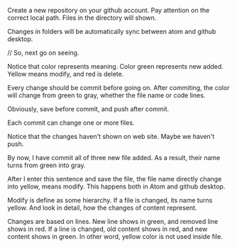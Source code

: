 Create a new repository on your github account. Pay attention on the correct local path. Files in the directory will shown.

Changes in folders will be automatically sync between atom and github desktop.

// So, next go on seeing.

Notice that color represents meaning. Color green represents new added. Yellow means modify, and red is delete.

Every change should be commit before going on. After commiting, the color will change from green to gray, whether the file name or code lines.

Obviously, save before commit, and push after commit.

Each commit can change one or more files.

Notice that the changes haven't shown on web site. Maybe we haven't push.

By now, I have commit all of three new file added. As a result, their name turns from green into gray.

After I enter this sentence and save the file, the file name directly change into yellow, means modify. This happens both in Atom and github desktop.

Modify is define as some hierarchy. If a file is changed, its name turns yellow. And look in detail, how the changes of content represent.

Changes are based on lines. New line shows in green, and removed line shows in red. If a line is changed, old content shows in red, and new content shows in green. In other word, yellow color is not used inside file.
